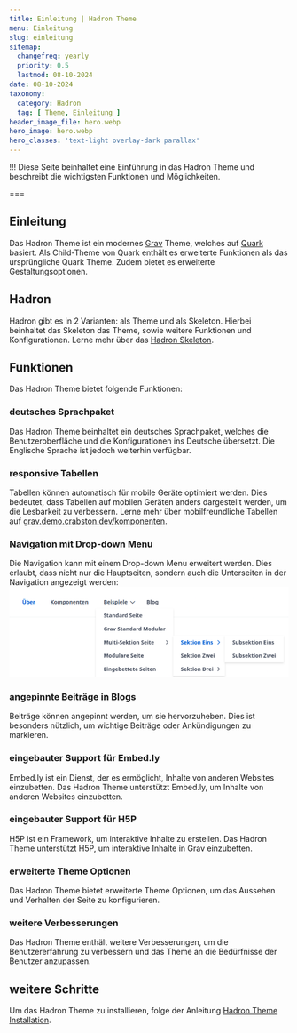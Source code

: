 ```yaml
---
title: Einleitung | Hadron Theme
menu: Einleitung
slug: einleitung
sitemap:
  changefreq: yearly
  priority: 0.5
  lastmod: 08-10-2024
date: 08-10-2024
taxonomy:
  category: Hadron
  tag: [ Theme, Einleitung ]
header_image_file: hero.webp
hero_image: hero.webp
hero_classes: 'text-light overlay-dark parallax'
---
```


!!! Diese Seite beinhaltet eine Einführung in das Hadron Theme und beschreibt die wichtigsten Funktionen und Möglichkeiten.

===

## Einleitung
Das Hadron Theme ist ein modernes [Grav](https://getgrav.org) Theme, welches auf [Quark](https://github.com/getgrav/grav-theme-quark) basiert. Als Child-Theme von Quark enthält es erweiterte Funktionen als das ursprüngliche Quark Theme. Zudem bietet es erweiterte Gestaltungsoptionen.

## Hadron
Hadron gibt es in 2 Varianten: als Theme und als Skeleton. Hierbei beinhaltet das Skeleton das Theme, sowie weitere Funktionen und Konfigurationen. Lerne mehr über das [Hadron Skeleton](/hadron/skeleton/einleitung).

## Funktionen
Das Hadron Theme bietet folgende Funktionen:

### deutsches Sprachpaket
Das Hadron Theme beinhaltet ein deutsches Sprachpaket, welches die Benutzeroberfläche und die Konfigurationen ins Deutsche übersetzt. Die Englische Sprache ist jedoch weiterhin verfügbar.

### responsive Tabellen
Tabellen können automatisch für mobile Geräte optimiert werden. Dies bedeutet, dass Tabellen auf mobilen Geräten anders dargestellt werden, um die Lesbarkeit zu verbessern. Lerne mehr über mobilfreundliche Tabellen auf [grav.demo.crabston.dev/komponenten](https://grav.demo.crabston.dev/komponenten#mobilfreundliche-tabellen).

### Navigation mit Drop-down Menu
Die Navigation kann mit einem Drop-down Menu erweitert werden. Dies erlaubt, dass nicht nur die Hauptseiten, sondern auch die Unterseiten in der Navigation angezeigt werden:
![Drop-down Menu](dropdown-navigation.webp)

### angepinnte Beiträge in Blogs
Beiträge können angepinnt werden, um sie hervorzuheben. Dies ist besonders nützlich, um wichtige Beiträge oder Ankündigungen zu markieren.

### eingebauter Support für Embed.ly
Embed.ly ist ein Dienst, der es ermöglicht, Inhalte von anderen Websites einzubetten. Das Hadron Theme unterstützt Embed.ly, um Inhalte von anderen Websites einzubetten.

### eingebauter Support für H5P
H5P ist ein Framework, um interaktive Inhalte zu erstellen. Das Hadron Theme unterstützt H5P, um interaktive Inhalte in Grav einzubetten.

### erweiterte Theme Optionen
Das Hadron Theme bietet erweiterte Theme Optionen, um das Aussehen und Verhalten der Seite zu konfigurieren.

### weitere Verbesserungen
Das Hadron Theme enthält weitere Verbesserungen, um die Benutzererfahrung zu verbessern und das Theme an die Bedürfnisse der Benutzer anzupassen.

## weitere Schritte
Um das Hadron Theme zu installieren, folge der Anleitung [Hadron Theme Installation](/hadron/theme/installation).
